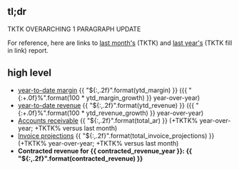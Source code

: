 ## tl;dr
TKTK OVERARCHING 1 PARAGRAPH UPDATE

For reference, here are links to [last month's](TKTK) (TKTK) and [last year's](TKTK) (TKTK fill in link) report.

## high level
- [year-to-date margin](https://docs.google.com/spreadsheets/d/1zZxzkGlJvVwj8435NCd2T42mtR7KcAp55a88S5AfFDQ/edit#gid=1427044766) {{ "${:,.2f}".format(ytd_margin) }} ({{ "{:+.0f}%".format(100 * ytd_margin_growth) }} year-over-year)
- [year-to-date revenue](https://docs.google.com/spreadsheets/d/1zZxzkGlJvVwj8435NCd2T42mtR7KcAp55a88S5AfFDQ/edit#gid=1427044766) {{ "${:,.2f}".format(ytd_revenue) }} ({{ "{:+.0f}%".format(100 * ytd_revenue_growth) }} year-over-year)
- [Accounts receivable](https://docs.google.com/spreadsheets/d/1zZxzkGlJvVwj8435NCd2T42mtR7KcAp55a88S5AfFDQ/edit#gid=205071454) {{  "${:,.2f}".format(total_ar) }} (+TKTK% year-over-year; +TKTK% versus last month)
- [Invoice projections](https://docs.google.com/spreadsheets/d/1zZxzkGlJvVwj8435NCd2T42mtR7KcAp55a88S5AfFDQ/edit#gid=257739164) {{ "${:,.2f}".format(total_invoice_projections) }} (+TKTK% year-over-year; +TKTK% versus last month)
- **Contracted revenue for {{ contracted_revenue_year }}: {{ "${:,.2f}".format(contracted_revenue) }}**
